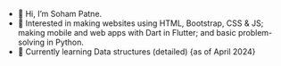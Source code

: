 - 👋 Hi, I’m Soham Patne.
- 👀 Interested in making websites using HTML, Bootstrap, CSS & JS; making mobile and web apps with Dart in Flutter; and basic problem-solving in Python.
- 🌱 Currently learning Data structures (detailed) {as of April 2024}

<!---
sohampatne/sohampatne is a ✨ special ✨ repository because its `README.md` (this file) appears on your GitHub profile.
You can click the Preview link to take a look at your changes.
--->
